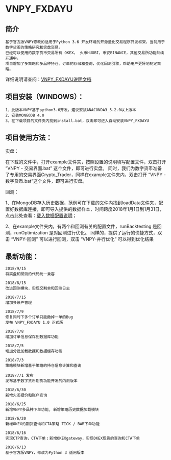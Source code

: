 # VNPY_FXDAYU

## 简介

    基于官方版VNPY修改的适用于Python 3.6 开发环境的开源量化交易程序开发框架，当前用于数字货币的策略研究和实盘交易。
    已经可以使用的数字货币交易所有 OKEX， 火币HUOBI，币安BINANCE，其他交易所功能陆续开通中。
    项目增加了多策略和多品种持仓、订单的存储和查询，优化回测引擎，帮助用户更好地制定策略。
详细说明请查阅：[VNPY_FXDAYU说明文档](https://github.com/xingetouzi/vnpy_fxdayu/wiki)
## 项目安装（WINDOWS）：

    1、此版本VNPY基于python3.6开发，建议安装ANACONDA3_5.2.0以上版本
    2、安装MONGODB 4.0
    3、在下载项目的文件夹内找到install.bat，双击即可进入自动安装VNPY_FXDAYU

## 项目使用方法：

实盘：

在下载的文件中，打开example文件夹，按照设置的说明填写配置文件，双击打开 “VNPY - 交易界面.bat” 这个文件，即可进行实盘。
同时，我们为数字货币准备了专用的交易界面Crypto_Trader，同样在example文件夹内，双击打开 “VNPY - 数字货币.bat”这个文件，即可进行实盘。

回测：

1、在MongoDB存入历史数据，范例可在下载的文件内找到loadData文件夹，配置好数据库连接，即可导入提供的数据样本，时间跨度2018年1月1日到1月31日，
点击此处查看：[载入数据配置说明](https://github.com/xingetouzi/vnpy_fxdayu/blob/master/LoadData/Readme.md)； 
    
2、在example文件夹内，有两个和回测有关的配置文件，runBacktesting 是回测，runOptimization 是对回测进行优化。
同样的，提供了运行的快捷方式，双击 “VNPY-回测” 可以进行回测，双击 “VNPY-并行优化” 可以得到优化结果

## 最新功能：

    2018/9/15
    将实盘和回测的代码统一兼容

    2018/8/15
    改进回测模块，实现交割单和回测日志

    2018/7/15
    增加多账户管理

    2018/7/9
    修复同时下多个订单只能撤掉一单的Bug
    发布 VNPY_FXDAYU 1.0 正式版

    2018/7/8
    增加订单信息保存到数据库功能

    2018/7/5
    增加分批加载数据和数据缓存功能

    2018/7/3
    策略模块新增基于策略的持仓信息计算和查询

    2018/7/1 发布
    发布基于数字货币期货功能开发的内测版本

    2018/6/30
    新增火币报价和账户查询

    2018/6/25
    新增VNPY多品种下单功能, 新增策略历史数据加载模块

    2018/6/20
    新增OKEX的期货查询和CTA策略 TICK / BAR下单功能

    2018/6/16
    实现CTP查询，CTA下单；新增OKEXgateway，实现OKEX现货的查询和CTA下单

    2018/6/13
    基于官方版VNPY，修改为Python 3 适用版本